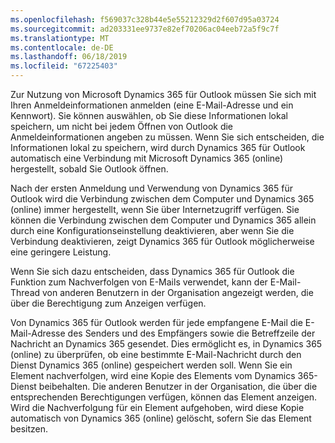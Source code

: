 ```yaml
---
ms.openlocfilehash: f569037c328b44e5e55212329d2f607d95a03724
ms.sourcegitcommit: ad203331ee9737e82ef70206ac04eeb72a5f9c7f
ms.translationtype: MT
ms.contentlocale: de-DE
ms.lasthandoff: 06/18/2019
ms.locfileid: "67225403"
---
```

Zur Nutzung von Microsoft Dynamics 365 für Outlook müssen Sie sich mit Ihren Anmeldeinformationen anmelden (eine E-Mail-Adresse und ein Kennwort). Sie können auswählen, ob Sie diese Informationen lokal speichern, um nicht bei jedem Öffnen von Outlook die Anmeldeinformationen angeben zu müssen. Wenn Sie sich entscheiden, die Informationen lokal zu speichern, wird durch Dynamics 365 für Outlook automatisch eine Verbindung mit Microsoft Dynamics 365 (online) hergestellt, sobald Sie Outlook öffnen.  
  
 Nach der ersten Anmeldung und Verwendung von Dynamics 365 für Outlook wird die Verbindung zwischen dem Computer und Dynamics 365 (online) immer hergestellt, wenn Sie über Internetzugriff verfügen. Sie können die Verbindung zwischen dem Computer und Dynamics 365 allein durch eine Konfigurationseinstellung deaktivieren, aber wenn Sie die Verbindung deaktivieren, zeigt Dynamics 365 für Outlook möglicherweise eine geringere Leistung.  
  
 Wenn Sie sich dazu entscheiden, dass Dynamics 365 für Outlook die Funktion zum Nachverfolgen von E-Mails verwendet, kann der E-Mail-Thread von anderen Benutzern in der Organisation angezeigt werden, die über die Berechtigung zum Anzeigen verfügen.  
  
Von Dynamics 365 für Outlook werden für jede empfangene E-Mail die E-Mail-Adresse des Senders und des Empfängers sowie die Betreffzeile der Nachricht an Dynamics 365 gesendet. Dies ermöglicht es, in Dynamics 365 (online) zu überprüfen, ob eine bestimmte E-Mail-Nachricht durch den Dienst Dynamics 365 (online) gespeichert werden soll. Wenn Sie ein Element nachverfolgen, wird eine Kopie des Elements vom Dynamics 365-Dienst beibehalten. Die anderen Benutzer in der Organisation, die über die entsprechenden Berechtigungen verfügen, können das Element anzeigen. Wird die Nachverfolgung für ein Element aufgehoben, wird diese Kopie automatisch von Dynamics 365 (online) gelöscht, sofern Sie das Element besitzen.